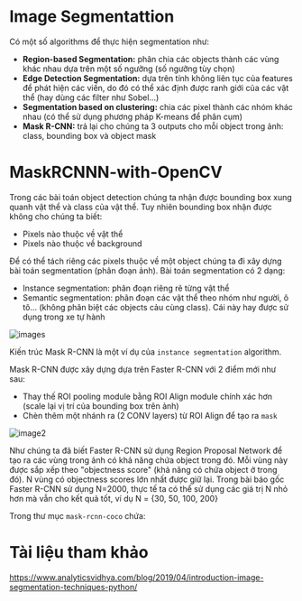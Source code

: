 # Image Segmentattion
Có một số algorithms để thực hiện segmentation như:
* **Region-based Segmentation:** phân chia các objects thành các vùng khác nhau dựa trên một số ngưỡng (số ngưỡng tùy chọn)
* **Edge Detection Segmentation:** dựa trên tính không liên tục của features để phát hiện các viền, do đó có thể xác định được ranh giới của các vật thể (hay dùng các filter như Sobel...)
* **Segmentation based on clustering:** chia các pixel thành các nhóm khác nhau (có thể sử dụng phương pháp K-means để phân cụm)
* **Mask R-CNN:** trả lại cho chúng ta 3 outputs cho mỗi object trong ảnh: class, bounding box và object mask

# MaskRCNNN-with-OpenCV
Trong các bài toán object detection chúng ta nhận được bounding box xung quanh vật thể và class của vật thể. Tuy nhiên bounding box nhận được không cho chúng ta biết:
- Pixels nào thuộc về vật thể
- Pixels nào thuộc về background

Để có thể tách riêng các pixels thuộc về một object chúng ta đi xây dựng bài toán segmentation (phân đoạn ảnh). Bài toán segmentation có 2 dạng:
- Instance segmentation: phân đoạn riêng rẽ từng vật thể
- Semantic segmentation: phân đoạn các vật thể theo nhóm như người, ô tô... (không phân biệt các objects cảu cùng class). Cái này hay được sử dụng trong xe tự hành

![images](https://pyimagesearch.com/wp-content/uploads/2018/11/mask_rcnn_segmentation_types.jpg)

Kiến trúc Mask R-CNN là một ví dụ của `instance segmentation` algorithm.

Mask R-CNN được xây dựng dựa trên Faster R-CNN với 2 điểm mới như sau:
- Thay thế ROI pooling module bằng ROI Align module chính xác hơn (scale lại vị trí của bounding box trên ảnh)
- Chèn thêm một nhánh ra (2 CONV layers) từ ROI Align để tạo ra `mask`

![image2](https://pyimagesearch.com/wp-content/uploads/2018/11/mask_rcnn_arch.png)

Như chúng ta đã biết Faster R-CNN sử dụng Region Proposal Network để tạo ra các vùng trong ảnh có khả năng chứa object trong đó. Mỗi vùng này được sắp xếp theo "objectness score" (khả năng có chứa object ở trong đó). N vùng có objectness scores lớn nhất được giữ lại. Trong bài báo gốc Faster R-CNN sử dụng N=2000, thực tế ta có thể sử dụng các giá trị N nhỏ hơn mà vẫn cho kết quả tốt, ví dụ N = {30, 50, 100, 200}

Trong thư mục `mask-rcnn-coco` chứa:

# Tài liệu tham khảo
https://www.analyticsvidhya.com/blog/2019/04/introduction-image-segmentation-techniques-python/
